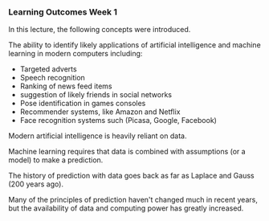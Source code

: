 ### Learning Outcomes Week 1

In this lecture, the following concepts were introduced.

The ability to identify likely applications of artificial intelligence
and machine learning in modern computers including:

-   Targeted adverts
-   Speech recognition
-   Ranking of news feed items
-   suggestion of likely friends in social networks
-   Pose identification in games consoles
-   Recommender systems, like Amazon and Netflix
-   Face recognition systems such (Picasa, Google, Facebook)

Modern artificial intelligence is heavily reliant on data.

Machine learning requires that data is combined with assumptions (or a
model) to make a prediction.

The history of prediction with data goes back as far as Laplace and
Gauss (200 years ago).

Many of the principles of prediction haven't changed much in recent
years, but the availability of data and computing power has greatly
increased.

